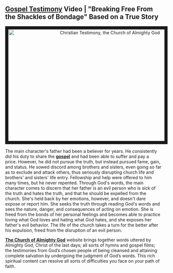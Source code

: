##  [Gospel Testimony](https://www.holyspiritspeaks.org/testimonies/) Video | "Breaking Free From the Shackles of Bondage" Based on a True Story

<p align="center"><a href="https://youtu.be/UIpABcRW8P4" target="_blank"><img src="http://img.youtube.com/vi/UIpABcRW8P4/0.jpg" alt="Christian Testimony, the Church of Almighty God" width="640" height="360" border="10" /></a><p>

The main character's father had been a believer for years. He consistently did his duty to share the **[gospel](https://www.holyspiritspeaks.org/gospel/)** and had been able to suffer and pay a price. However, he did not pursue the truth, but instead pursued fame, gain, and status. He sowed discord among brothers and sisters, even going so far as to exclude and attack others, thus seriously disrupting church life and brothers' and sisters' life entry. Fellowship and help were offered to him many times, but he never repented. Through God's words, the main character comes to discern that her father is an evil person who is sick of the truth and hates the truth, and that he should be expelled from the church. She's held back by her emotions, however, and doesn't dare expose or report him. She seeks the truth through reading God's words and sees the nature, danger, and consequences of acting on emotion. She is freed from the bonds of her personal feelings and becomes able to practice loving what God loves and hating what God hates, and she exposes her father's evil behavior. The life of the church takes a turn for the better after his expulsion, freed from the disruption of an evil person.


**[The Church of Almighty God](https://www.holyspiritspeaks.org/)** website brings together words uttered by Almighty God, Christ of the last days; all sorts of hymns and gospel films; the testimonies from God’s chosen people of being cleansed and attaining complete salvation by undergoing the judgment of God’s words. This rich spiritual content can resolve all sorts of difficulties you face on your path of faith.
 
